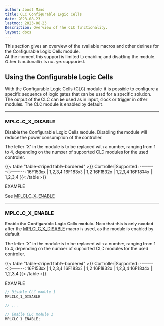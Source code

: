 ```yaml
---
author: Joost Mans
title: CLC Configurable Logic Cells
date: 2023-08-23
lastmod: 2023-08-23
Description: Overview of the CLC functionality.
layout: docs
--- 
```

<!-- cSpell:ignore Joost lastmod mocule MPLCLC -->

This section gives an overview of the available macros and other defines for the Configurable Logic Cells module.  
At the moment this support is limited to enabling and disabling the module. Other functionality is not yet supported.

## Using the Configurable Logic Cells

With the Configurable Logic Cells (CLC) module, it is possible to configure a specific sequence of logic gates that can be used for a specific solution. The output of the CLC can be used as in input, clock or trigger in other modules. The CLC module is enabled by default.

---------------------------------------

### MPLCLC_X_DISABLE

Disable the Configurable Logic Cells module. Disabling the module will reduce the power consumption of the controller.

The letter 'X' in the module is to be replaced with a number, ranging from 1 to 4, depending on the number of supported CLC modules for the used controller.

{{< table "table-striped table-bordered" >}}
Controller|Supported
:--------:|:-------:
16F153xx  | 1,2,3,4
16F183x3  | 1,2
16F1832x  | 1,2,3,4
16F1834x  | 1,2,3,4
{{< /table >}}

EXAMPLE

See [MPLCLC_X_ENABLE](#mplclc_x_enable)

---------------------------------------

### MPLCLC_X_ENABLE

Enable the Configurable Logic Cells module. Note that this is only needed after the [MPLCLC_X_DISABLE](#mplclc_disable) macro is used, as the module is enabled by default.

The letter 'X' in the module is to be replaced with a number, ranging from 1 to 4, depending on the number of supported CLC modules for the used controller.

{{< table "table-striped table-bordered" >}}
Controller|Supported
:--------:|:-------:
16F153xx  | 1,2,3,4
16F183x3  | 1,2
16F1832x  | 1,2,3,4
16F1834x  | 1,2,3,4
{{< /table >}}

EXAMPLE  

```c
// Disable CLC module 1
MPLCLC_1_DISABLE;

// ...

// Enable CLC module 1
MPLCLC_1_ENABLE;
```
